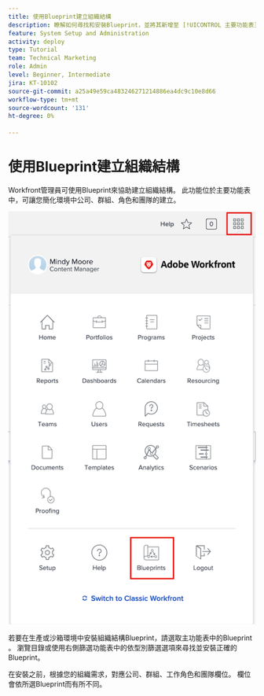 ```yaml
---
title: 使用Blueprint建立組織結構
description: 瞭解如何尋找和安裝Blueprint，並將其新增至 [!UICONTROL 主要功能表].
feature: System Setup and Administration
activity: deploy
type: Tutorial
team: Technical Marketing
role: Admin
level: Beginner, Intermediate
jira: KT-10102
source-git-commit: a25a49e59ca483246271214886ea4dc9c10e8d66
workflow-type: tm+mt
source-wordcount: '131'
ht-degree: 0%

---
```




# 使用Blueprint建立組織結構

Workfront管理員可使用Blueprint來協助建立組織結構。 此功能位於主要功能表中，可讓您簡化環境中公司、群組、角色和團隊的建立。

![組織結構具有 [!UICONTROL 藍圖]](assets/BP_orgstructure_01.png)

若要在生產或沙箱環境中安裝組織結構Blueprint，請選取主功能表中的Blueprint 。 瀏覽目錄或使用右側篩選功能表中的依型別篩選選項來尋找並安裝正確的Blueprint。

在安裝之前，根據您的組織需求，對應公司、群組、工作角色和團隊欄位。 欄位會依所選Blueprint而有所不同。

<!--Note: There are two types of Blueprints—Project Template and Organizational Structure. For more information on using blueprints and steps you need to take following installation, refer to the Blueprints articles.-->
